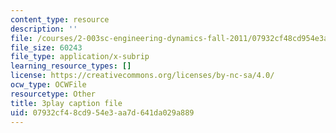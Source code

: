 ```yaml
---
content_type: resource
description: ''
file: /courses/2-003sc-engineering-dynamics-fall-2011/07932cf48cd954e3aa7d641da029a889_GUvoVvXwoOQ.vtt
file_size: 60243
file_type: application/x-subrip
learning_resource_types: []
license: https://creativecommons.org/licenses/by-nc-sa/4.0/
ocw_type: OCWFile
resourcetype: Other
title: 3play caption file
uid: 07932cf4-8cd9-54e3-aa7d-641da029a889
---
```

